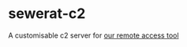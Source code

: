 # sewerat-c2
A customisable c2 server for [our remote access tool](https://github.com/nullndvoid/sewerat.git)

